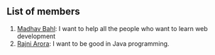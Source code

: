## List of members

1. [Madhav Bahl](https://github.com/MadhavBahlMD): I want to help all the people who want to learn web development
2. [Rajni Arora](https://github.com/rajniarora26): I want to be good in Java programming.

